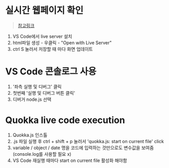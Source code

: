 # 실시간 웹페이지 확인

> [참고링크](https://webnautes.tistory.com/1473)
1. VS Code에서 live server 설치
2. html파일 생성 - 우클릭 - "Open with Live Server" 
3. ctrl S 눌러서 저장할 때 마다 화면 업데이트

# VS Code 콘솔로그 사용
1. '좌측 실행 및 디버그' 클릭
2. 첫번째 '실행 및 디버그 버튼 클릭'
3. 디버거 node.js 선택

# Quokka live code execution

1. Quokka.js 인스톨
2. .js 파일 실행 후 ctrl + shift + p 눌러서 'quokka.js: start on current file' click
3. variable / object / date 명을 코드에 입력하는 것만으로도 변수값을 보여줌 (console.log를 사용할 필요 x)
4. VS Code 재실행 때마다 start on current file 활성화 해야함


